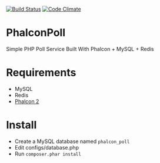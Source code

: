[![Build Status](https://travis-ci.org/touhonoob/PhalconPoll.svg)](https://travis-ci.org/touhonoob/PhalconPoll/)
[![Code Climate](https://codeclimate.com/github/touhonoob/PhalconPoll/badges/gpa.svg)](https://codeclimate.com/github/touhonoob/PhalconPoll)
# PhalconPoll
Simple PHP Poll Service Built With Phalcon + MySQL + Redis

# Requirements
- MySQL
- Redis
- [Phalcon 2](https://github.com/phalcon/cphalcon)

# Install
- Create a MySQL database named `phalcon_poll`
- Edit configs/database.php
- Run `composer.phar install`
